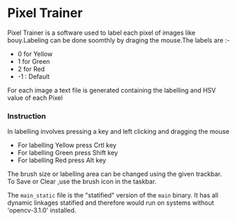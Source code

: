 # Pixel Trainer

Pixel Trainer is a software used to label each pixel of images like bouy.Labeling can be done soomthly by draging the mouse.The labels are :-

 -  0  for Yellow  
 -  1 for  Green
 -  2 for Red
 - -1 : Default
 
For each image a text file is generated containing the labelling and HSV value of each Pixel

### Instruction
In labelling involves pressing a key and left clicking and dragging the mouse 
* For labelling Yellow press Crtl key 
* For labelling Green press Shift key 
* For labelling Red press Alt key

The brush size or labelling area can be changed using the given trackbar.
To Save or Clear ,use the brush icon in the taskbar.

The `main_static` file is the "statified" version of the `main` binary. It has all dynamic linkages statified and therefore would run on systems without 'opencv-3.1.0' installed.
